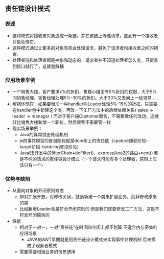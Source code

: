 ## 责任链设计模式

### 表述

+ 这种模式将接收者对象连成一条链，并在该链上传递请求，直到有一个接收者对象处理它。
+ 这种模式通过让更多的对象有机会处理请求，避免了请求者和接收者之间的耦合。
+ 处理者链和处理者都是抽象和动态的，请求者并不知道处理者怎么变，只要拿到接口就行了，这就是解耦

### 应用场景举例

+ 一个销售大楼，客户要求x%的折扣，售楼小姐由有5%折扣的权限，大于5%问销售经理，销售经理处理5%-30%的折扣，大于30%又去问上一级领导......
+ 解耦体现在：如果要增加一种handler叫Leader处理5%-15%的折扣，只需要在handler包中新建这个类，再改一下工厂方法中的后继依赖关系( sales -> leader -> manager )     而对于客户端Customer而言，不需要做任何改动，这就好比销售大楼新增一个职位，然后顾客不需要管一样
+ 现实场景举例：
  + Java的异常抛出处理机制
  + js的事件模型的冒泡阶段就是dom树上的责任链（cpature捕获阶段-target阶段-bubbling冒泡阶段）
  + JavaEE开发中的filterChain+doFilter()、express/koa2的路由+next() 都是不纯的请求的责任链设计模式（一个请求可能有多个处理者，原则上应该只有一个）

### 优势与缺陷

+ 从面向对象的开闭原则考虑
  + 即对扩展开放，对修改关闭，鼓励新建一个类来扩展业务，而非修改原来的类
  + 比如新增Leader类是符合开闭原则的 但是我们还要修改工厂方法，这是不符合开闭原则的
+ 性能
  + 相对于一对一，一对“责任链”在时间和空间上都不划算 不适合内存密集的应用场景
    + JAVA的AWT早期就是用责任链设计模式来实现事件处理机制  后来换成了观察者模式
  + 需要需要根据业务的情景选择